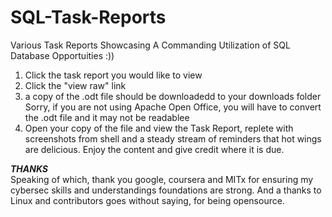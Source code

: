# SQL-Task-Reports
Various Task Reports Showcasing A Commanding Utilization of SQL Database Opportuities
:))

1. Click the task report you would like to view
2. Click the "view raw" link
3. a copy of the .odt file should be downloadedd to your downloads folder
   Sorry, if you are not using Apache Open Office, you will have to convert the .odt file and it may not be readablee
4. Open your copy of the file and view the Task Report, replete with screenshots from shell and a steady stream of reminders that hot wings are delicious. Enjoy the content and give credit where it is due.

***THANKS*** <br>
Speaking of which, thank you google, coursera and MITx for ensuring my cybersec skills and understandings foundations are strong.  And a thanks to Linux and contributors goes without saying, for being opensource.
